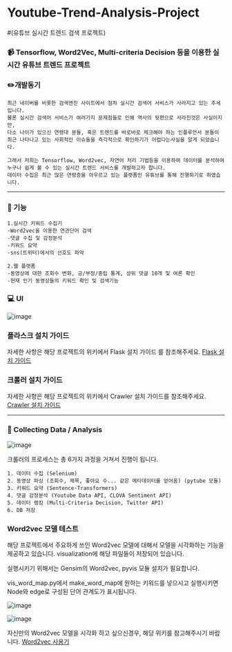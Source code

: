 # Youtube-Trend-Analysis-Project 
#(유튜브 실시간 트렌드 검색 프로젝트)

### :video_camera: Tensorflow, Word2Vec, Multi-criteria Decision 등을 이용한 실시간 유튜브 트렌드 프로젝트   


### :pencil2:개발동기

```
최근 네이버를 비롯한 검색엔진 사이트에서 점차 실시간 검색어 서비스가 사라지고 있는 추세입니다. 
물론 실시간 검색어 서비스가 여러가지 문제점들로 인해 역사의 뒷편으로 사라진것은 사실이지만,
다소 나이가 있으신 연령대 분들, 혹은 트렌드를 바로바로 체크해야 하는 인플루언서 분들이
최근 나타나고 있는 사회적인 이슈들을 즉각적으로 확인하기가 어렵다는사실을 알게 되었습니다. 

그래서 저희는 Tensorflow, Word2vec, 자연어 처리 기법등을 이용하여 데이터를 분석하여
누구나 쉽게 볼 수 있는 실시간 트렌드 서비스를 개발하고자 합니다.
데이터 수집은 최근 많은 연령층을 아우르고 있는 플랫폼인 유튜브를 통해 진행하기로 하였습니다.
```
***
### :school_satchel: 기능
```
1.실시간 키워드 수집기
-Word2vec을 이용한 연관단어 검색
-댓글 수집 및 감정분석
-키워드 요약
-sns(트위터)에서의 선호도 파악

2.웹 플랫폼
-동영상에 대한 조회수 변화, 긍/부정/중립 통계, 상위 댓글 10개 및 여론 확인
-현재 인기 동영상들의 키워드 확인 및 검색기능

```

### :computer: UI

![image](https://user-images.githubusercontent.com/84823612/129853607-dea2ba67-2102-442b-9a32-067998f59b8b.png)


### 플라스크 설치 가이드

자세한 사항은 해당 프로젝트의 위키에서 Flask 설치 가이드 를 참조해주세요. [Flask 설치 가이드](https://github.com/MangoSteen0903/Youtube-Trend-Analysis-Project/wiki/Flask-%EC%84%A4%EC%B9%98-%EA%B0%80%EC%9D%B4%EB%93%9C)

### 크롤러 설치 가이드

자세한 사항은 해당 프로젝트의 위키에서 Crawler 설치 가이드를 참조해주세요. [Crawler 설치 가이드](https://github.com/MangoSteen0903/Youtube-Trend-Analysis-Project/wiki/Crawler-%EC%84%A4%EC%B9%98-%EA%B0%80%EC%9D%B4%EB%93%9C)

***
### :notebook: Collecting Data / Analysis

![image](https://user-images.githubusercontent.com/84823612/129851961-9cfc4230-c069-4d92-bcfd-b08d5594db0b.png)

크롤러의 프로세스는 총 6가지 과정을 거쳐서 진행이 됩니다.

```
1. 데이터 수집 (Selenium)
2. 동영상 파싱 (조회수, 제목, 좋아요 수... 같은 메타데이터를 얻어옴) (pytube 모듈)
3. 키워드 요약 (Sentence-Transformers)
4. 댓글 감정분석 (Youtube Data API, CLOVA Sentiment API)
5. 데이터 랭킹 (Multi-Criteria Decision, Twitter API)
6. DB 저장
```

### Word2vec 모델 테스트

해당 프로젝트에서 주요하게 쓰인 Word2vec 모델에 대해서 모델을 시각화하는 기능을 제공하고 있습니다. visualization에 해당 파일들이 저장되어 있습니다.

실행시키기 위해서는 Gensim의 Word2vec, pyvis 모듈 설치가 필요합니다.

vis_word_map.py에서 make_word_map에 원하는 키워드를 넣으시고 실행시키면 Node와 edge로 구성된 단어 관계도가 표시됩니다.

![image](https://user-images.githubusercontent.com/84823612/129853424-1cc7e6ab-50c1-4bc3-bf1e-7f56568a8690.png)

![image](https://user-images.githubusercontent.com/84823612/129853460-e2688fa1-519b-41e5-ad09-a0b50f241484.png)

자신만의 Word2vec 모델을 시각화 하고 싶으신경우, 해당 위키를 참고해주시기 바랍니다. [Word2vec 사용기](https://github.com/MangoSteen0903/Youtube-Trend-Analysis-Project/wiki/%EB%82%98%EB%AC%B4%EC%9C%84%ED%82%A4-Word2vec-%EB%AA%A8%EB%8D%B8%EB%A1%9C-%EB%A7%8C%EB%93%A4%EC%96%B4%EB%B3%B4%EA%B8%B0)
